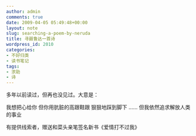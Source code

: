 ```yaml
---
author: admin
comments: true
date: 2009-04-05 05:49:48+00:00
layout: note
slug: searching-a-poem-by-neruda
title: 寻聂鲁达一首诗
wordpress_id: 2010
categories:
- 不好归类
- 读书笔记
tags:
- 求助
- 诗
---
```


多年以前读过，但再也没见过。大意是：

我想把心给你
但你用肮脏的高跟鞋跟
狠狠地踩到脚下
……
但我依然追求解放人类的事业

有提供线索者，赠送和菜头亲笔签名新书《爱情打不过我》


